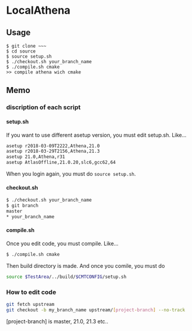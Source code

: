 # LocalAthena

## Usage
```cp
$ git clone ~~~
$ cd source
$ source setup.sh
$ ./checkout.sh your_branch_name
$ ./compile.sh cmake
>> compile athena wich cmake
```

## Memo

### discription of each script

#### setup.sh
If you want to use different asetup version, you must edit setup.sh.
Like...
```sh
asetup r2018-03-09T2222,Athena,21.0
asetup r2018-03-29T2156,Athena,21.3
asetup 21.0,Athena,r31
asetup AtlasOffline,21.0.20,slc6,gcc62,64
```
When you login again, you must do `source setup.sh`.

#### checkout.sh
```sh
$ ./checkout.sh your_branch_name
$ git branch
master
* your_branch_name
```

#### compile.sh
Once you edit code, you must compile.
Like...
```sh
$ ./compile.sh cmake
```
Then build directory is made.
And once you comile, you must do
```sh
source $TestArea/../build/$CMTCONFIG/setup.sh
```


### How to edit code
```sh
git fetch upstream
git checkout -b my_branch_name upstream/[project-branch] --no-track
```
[project-branch] is master, 21.0, 21.3 etc..

